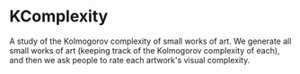 KComplexity
===========

A study of the Kolmogorov complexity of small works of art. We generate all small works of art (keeping track of the Kolmogorov complexity of each), and then we ask people to rate each artwork's visual complexity.
